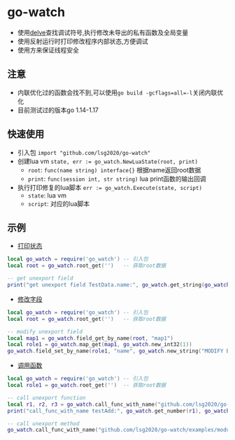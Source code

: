 # go-watch
* 使用[delve](https://github.com/go-delve/delve)查找调试符号,执行修改未导出的私有函数及全局变量
* 使用反射运行时打印修改程序内部状态,方便调试
* 使用方来保证线程安全

## 注意
* 内联优化过的函数会找不到,可以使用`go build -gcflags=all=-l`关闭内联优化
* 目前测试过的版本go 1.14-1.17


## 快速使用
* 引入包 `import "github.com/lsg2020/go-watch"`
* 创建lua vm `state, err := go_watch.NewLuaState(root, print)`
    * `root`: `func(name string) interface{}` 根据name返回root数据
    * `print`: `func(session int, str string)` lua print函数的输出回调
* 执行打印修复的lua脚本 `err := go_watch.Execute(state, script)`
    * `state`: lua vm
    * `script`: 对应的lua脚本

## 示例

* [打印状态](https://github.com/lsg2020/go-watch/blob/master/examples/modify.go)

``` lua
local go_watch = require('go_watch') -- 引入包
local root = go_watch.root_get('')   -- 获取root数据

-- get unexport field
print("get unexport field TestData.name:", go_watch.get_string(go_watch.field_get_by_name(root, "name")))
```

* [修改字段](https://github.com/lsg2020/go-watch/blob/master/examples/modify.go)

```lua
local go_watch = require('go_watch') -- 引入包
local root = go_watch.root_get('')   -- 获取root数据

-- modify unexport field
local map1 = go_watch.field_get_by_name(root, "map1")
local role1 = go_watch.map_get(map1, go_watch.new_int32(1))
go_watch.field_set_by_name(role1, "name", go_watch.new_string("MODIFY BY LUA role1"))
```

* [调用函数](https://github.com/lsg2020/go-watch/blob/master/examples/function.go)

```lua
local go_watch = require('go_watch') -- 引入包
local role1 = go_watch.root_get('')  -- 获取root数据

-- call unexport function
local r1, r2, r3 = go_watch.call_func_with_name("github.com/lsg2020/go-watch/examples/module_data.testAdd", {go_watch.new_int(1), go_watch.new_int(2)}, {go_watch.new_int(0), go_watch.new_int(0), go_watch.new_int(0)})
print("call_func_with_name testAdd:", go_watch.get_number(r1), go_watch.get_number(r2), go_watch.get_number(r3))

-- call unexport method
go_watch.call_func_with_name("github.com/lsg2020/go-watch/examples/module_data.(*RoleInfo).setName", {role1, go_watch.new_string("Name by lua")}, {})
```

